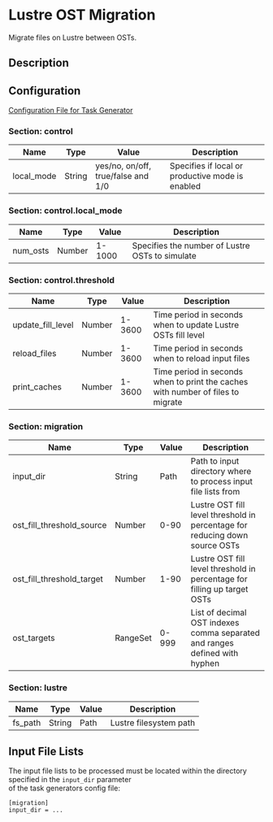# Lustre OST Migration

Migrate files on Lustre between OSTs.

## Description

## Configuration

[Configuration File for Task Generator](../Configuration/lustre_ost_migration_task_generator.conf)

### Section: **control**

| Name        | Type   | Value                              | Description                                      |
| ----------- | ------ | ---------------------------------- | ------------------------------------------------ |
| local\_mode | String | yes/no, on/off, true/false and 1/0 | Specifies if local or productive mode is enabled |

### Section: **control.local_mode**

| Name        | Type   | Value  | Description                                     |
| ----------- | ------ | ------ | ----------------------------------------------- |
| num\_osts   | Number | 1-1000 | Specifies the number of Lustre OSTs to simulate |

### Section: **control.threshold**

| Name                | Type   | Value  | Description                                                                     |
| ------------------- | ------ | ------ | ------------------------------------------------------------------------------- |
| update\_fill\_level | Number | 1-3600 | Time period in seconds when to update Lustre OSTs fill level                    |
| reload\_files       | Number | 1-3600 | Time period in seconds when to reload input files                               |
| print\_caches       | Number | 1-3600 | Time period in seconds when to print the caches with number of files to migrate |

### Section: **migration**

| Name                         | Type     | Value | Description                                                                 |
| ---------------------------- | -------- | ----- | --------------------------------------------------------------------------- |
| input\_dir                   | String   | Path  | Path to input directory where to process input file lists from              |
| ost\_fill\_threshold\_source | Number   | 0-90  | Lustre OST fill level threshold in percentage for reducing down source OSTs |
| ost\_fill\_threshold\_target | Number   | 1-90  | Lustre OST fill level threshold in percentage for filling up target OSTs    |
| ost\_targets                 | RangeSet | 0-999 | List of decimal OST indexes comma separated and ranges defined with hyphen  |

### Section: **lustre**

| Name      | Type   | Value  | Description            |
| --------- | ------ | ------ | ---------------------- |
| fs\_path  | String | Path   | Lustre filesystem path |

## Input File Lists

The input file lists to be processed must be located within the directory specified in the `input_dir` parameter  
of the task generators config file:

```
[migration]
input_dir = ...
```
